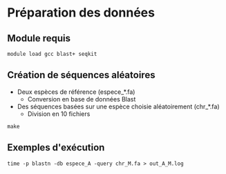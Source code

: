 # Préparation des données

## Module requis
```
module load gcc blast+ seqkit
```

## Création de séquences aléatoires
* Deux espèces de référence (espece_*.fa)
  * Conversion en base de données Blast
* Des séquences basées sur une espèce choisie aléatoirement (chr_*.fa)
  * Division en 10 fichiers

```
make
```

## Exemples d'exécution
```
time -p blastn -db espece_A -query chr_M.fa > out_A_M.log
```
